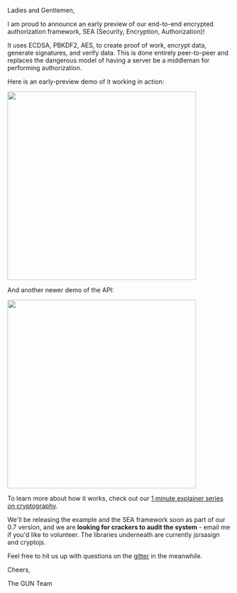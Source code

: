 Ladies and Gentlemen,

I am proud to announce an early preview of our end-to-end encrypted authorization framework, SEA (Security, Encryption, Authorization)!

It uses ECDSA, PBKDF2, AES, to create proof of work, encrypt data, generate signatures, and verify data. This is done entirely peer-to-peer and replaces the dangerous model of having a server be a middleman for performing authorization.

Here is an early-preview demo of it working in action:

<a href="https://youtu.be/52Z72bDCtMU" title="2 min demo of auth"><img src="http://img.youtube.com/vi/52Z72bDCtMU/0.jpg" width="425px"></a>

And another newer demo of the API:

<a href="https://youtu.be/ik_dqXBMBHw" title="2 min demo of auth"><img src="http://img.youtube.com/vi/ik_dqXBMBHw/0.jpg" width="425px"></a>

To learn more about how it works, check out our [1 minute explainer series on cryptography](http://gun.js.org/explainers/data/security.html).

We'll be releasing the example and the SEA framework soon as part of our 0.7 version, and we are **looking for crackers to audit the system** - email me if you'd like to volunteer. The libraries underneath are currently jsrsasign and cryptojs.

Feel free to hit us up with questions on the [gitter](https://gitter.im/amark/gun) in the meanwhile.

Cheers,

The GUN Team